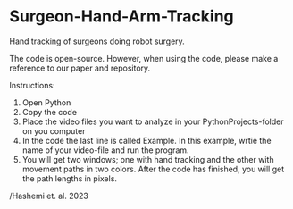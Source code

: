 # Surgeon-Hand-Arm-Tracking
Hand tracking of surgeons doing robot surgery.

The code is open-source. However, when using the code, please make a reference to our paper and repository. 

Instructions:
1) Open Python
2) Copy the code
3) Place the video files you want to analyze in your PythonProjects-folder on you computer
4) In the code the last line is called Example. In this example, wrtie the name of your video-file and run the program.
5) You will get two windows; one with hand tracking and the other with movement paths in two colors. After the code has finished, you will get the path lengths in pixels. 

/Hashemi et. al. 2023
